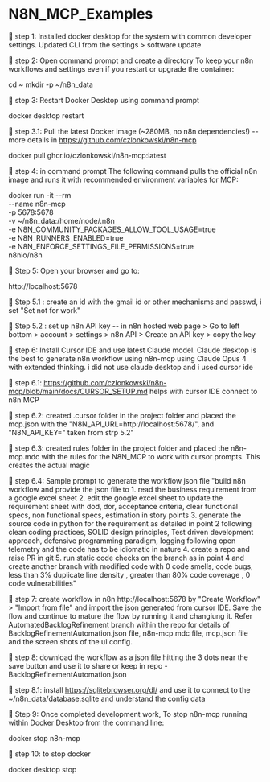 # N8N_MCP_Examples

🎯 step 1: Installed docker desktop for the system with common developer settings. Updated CLI from the settings > software update

🎯 step 2: Open command prompt and create a directory To keep your n8n workflows and settings even if you restart or upgrade the container:

cd ~
mkdir -p ~/n8n_data

🎯 step 3: Restart Docker Desktop using command prompt

docker desktop restart

🎯 step 3.1: Pull the latest Docker image (~280MB, no n8n dependencies!) -- more details in https://github.com/czlonkowski/n8n-mcp 

docker pull ghcr.io/czlonkowski/n8n-mcp:latest

🎯 step 4: in command prompt The following command pulls the official n8n image and runs it with recommended environment variables for MCP:

docker run -it --rm \
  --name n8n-mcp \
  -p 5678:5678 \
  -v ~/n8n_data:/home/node/.n8n \
  -e N8N_COMMUNITY_PACKAGES_ALLOW_TOOL_USAGE=true \
  -e N8N_RUNNERS_ENABLED=true \
  -e N8N_ENFORCE_SETTINGS_FILE_PERMISSIONS=true \
  n8nio/n8n

 🎯 Step 5: Open your browser and go to: 
  
  http://localhost:5678

 🎯 Step 5.1 : create an id with the gmail id or other mechanisms and passwd, i set "Set not for work" 
 
 🎯 Step 5.2 : set up n8n API key -- in n8n hosted web page > Go to left bottom > account > settings > n8n API > Create an API key > copy the key

 🎯 step 6: Install Cursor IDE and use latest Claude model. Claude desktop is the best to generate n8n workflow using n8n-mcp using Claude Opus 4 with extended thinking. i did not use claude desktop and i used cursor ide

 🎯 step 6.1: https://github.com/czlonkowski/n8n-mcp/blob/main/docs/CURSOR_SETUP.md helps with cursor IDE connect to n8n MCP

 🎯 step 6.2: created .cursor folder in  the project folder and placed the mcp.json with the "N8N_API_URL=http://localhost:5678/", and "N8N_API_KEY=" taken from strp 5.2"
 
 🎯 step 6.3: created rules folder in  the project folder and placed the n8n-mcp.mdc with the rules for the N8N_MCP to work with cursor prompts. This creates the actual magic
 
 🎯 step 6.4: Sample prompt to generate the workflow json file "build n8n workflow and provide the json file to 1. read the business requirement from a google excel sheet 2. edit the google excel sheet to update the requirement sheet with dod, dor, acceptance criteria, clear functional specs, non functional specs, estimation in story points 3. generate the source code in python for the requirement as detailed in point 2 following clean coding practices, SOLID design principles, Test driven development approach, defensive programming paradigm, logging following open telemetry and the code has to be idiomatic in nature 4. create a repo and raise PR in git  5. run static code checks on the branch as in point 4 and create another branch with modified code  with 0 code smells, code bugs, less than 3% duplicate line density , greater than 80% code coverage , 0 code vulnerabilities"

 🎯 step 7: create workflow in n8n http://localhost:5678 by "Create Workflow" > "Import from file" and import the json generated from cursor IDE. Save the flow and continue to mature the flow by running it and changiung it. Refer AutomatedBacklogRefinement branch within the repo for details of BacklogRefinementAutomation.json file, n8n-mcp.mdc file,  mcp.json file and the screen shots of the uI config. 

 🎯 step 8: download the workflow as a json file hitting the 3 dots near the save button and use it to share or keep in repo - BacklogRefinementAutomation.json

 🎯 step 8.1: install https://sqlitebrowser.org/dl/ and use it to connect to the ~/n8n_data/database.sqlite and understand the config data
 
 🎯 Step 9: Once completed development work, To stop n8n-mcp running within Docker Desktop from the command line:
  
docker stop n8n-mcp
  
 🎯 step 10: to stop docker

docker desktop stop
  
